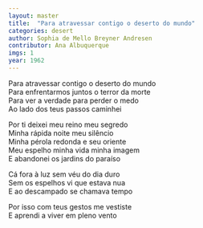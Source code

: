 ```yaml
---
layout: master
title:  "Para atravessar contigo o deserto do mundo"
categories: desert
author: Sophia de Mello Breyner Andresen
contributor: Ana Albuquerque
imgs: 1
year: 1962
---
```


Para atravessar contigo o deserto do mundo    
Para enfrentarmos juntos o terror da morte  
Para ver a verdade para perder o medo  
Ao lado dos teus passos caminhei  
  
Por ti deixei meu reino meu segredo  
Minha rápida noite meu silêncio  
Minha pérola redonda e seu oriente  
Meu espelho minha vida minha imagem  
E abandonei os jardins do paraíso  
  
Cá fora à luz sem véu do dia duro  
Sem os espelhos vi que estava nua  
E ao descampado se chamava tempo  
  
Por isso com teus gestos me vestiste  
E aprendi a viver em pleno vento  




